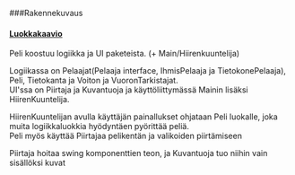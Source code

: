 ###Rakennekuvaus

#### [Luokkakaavio](https://github.com/Jusaa/4InTheRow/blob/master/dokumentaatiohakemisto/luokkakaavio.png)

Peli koostuu logiikka ja UI paketeista. (+ Main/Hiirenkuuntelija)

Logiikassa on Pelaajat(Pelaaja interface, IhmisPelaaja ja TietokonePelaaja), Peli, Tietokanta ja Voiton ja VuoronTarkistajat.          
UI'ssa on Piirtaja ja Kuvantuoja ja käyttöliittymässä Mainin lisäksi HiirenKuuntelija.

HiirenKuuntelijan avulla käyttäjän painallukset ohjataan Peli luokalle, joka muita logiikkaluokkia hyödyntäen pyörittää peliä.         
Peli myös käyttää Piirtajaa pelikentän ja valikoiden piirtämiseen

Piirtaja hoitaa swing komponenttien teon, ja Kuvantuoja tuo niihin vain sisällöksi kuvat
